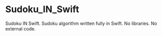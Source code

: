 # Sudoku_IN_Swift
Sudoku IN Swift. Sudoku algorithm written fully in Swift. No libraries. No external code. 
